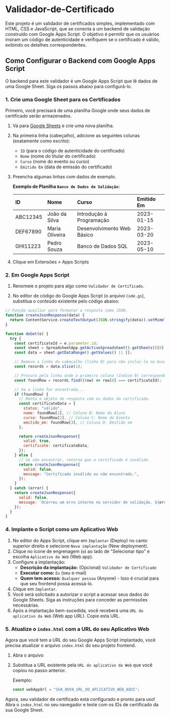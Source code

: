 # Validador-de-Certificado

Este projeto é um validador de certificados simples, implementado com HTML, CSS e JavaScript, que se conecta a um backend de validação construído com Google Apps Script. O objetivo é permitir que os usuários insiram um código de autenticidade e verifiquem se o certificado é válido, exibindo os detalhes correspondentes.

## Como Configurar o Backend com Google Apps Script

O backend para este validador é um Google Apps Script que lê dados de uma Google Sheet. Siga os passos abaixo para configurá-lo.

### 1. Crie uma Google Sheet para os Certificados

Primeiro, você precisará de uma planilha Google onde seus dados de certificado serão armazenados.

1.  Vá para [Google Sheets](https://docs.google.com/spreadsheets/u/0/) e crie uma nova planilha.
2.  Na primeira linha (cabeçalho), adicione as seguintes colunas (exatamente como escrito):
    - `ID` (para o código de autenticidade do certificado)
    - `Nome` (nome do titular do certificado)
    - `Curso` (nome do evento ou curso)
    - `Emitido Em` (data de emissão do certificado)
3.  Preencha algumas linhas com dados de exemplo.

    **Exemplo de Planilha `Banco de Dados de Validação`:**

    | ID       | Nome           | Curso                      | Emitido Em |
    | :------- | :------------- | :------------------------- | :--------- |
    | ABC12345 | João da Silva  | Introdução à Programação   | 2023-01-15 |
    | DEF67890 | Maria Oliveira | Desenvolvimento Web Básico | 2023-03-20 |
    | GHI11223 | Pedro Souza    | Banco de Dados SQL         | 2023-05-10 |

4.  Clique em Extensões > Apps Scripts

### 2. Em Google Apps Script

1.  Renomeie o projeto para algo como `Validador de Certificado`.

2.  No editor de código do Google Apps Script (o arquivo `Code.gs`), substitua o conteúdo existente pelo código abaixo:

```javascript
// Função auxiliar para formatar a resposta como JSON.
function createJsonResponse(data) {
  return ContentService.createTextOutput(JSON.stringify(data)).setMimeType(ContentService.MimeType.JSON);
}

function doGet(e) {
  try {
    const certificateId = e.parameter.id;
    const sheet = SpreadsheetApp.getActiveSpreadsheet().getSheets()[0]; // pega primeira aba
    const data = sheet.getDataRange().getValues() || [];

    // Remove a linha do cabeçalho (linha 0) para não incluí-la na busca.
    const records = data.slice(1);

    // Procura pela linha onde a primeira coluna (índice 0) corresponde ao ID do certificado.
    const foundRow = records.find((row) => row[0] === certificateId);

    // Se a linha for encontrada...
    if (foundRow) {
      // Monta o objeto de resposta com os dados do certificado.
      const certificateData = {
        status: "válido",
        nome: foundRow[1], // Coluna B: Nome do Aluno
        curso: foundRow[2], // Coluna C: Nome do Evento
        emitido_em: foundRow[3], // Coluna D: Emitido em
      };

      return createJsonResponse({
        valid: true,
        certificate: certificateData,
      });
    } else {
      // Se não encontrar, retorna que o certificado é inválido.
      return createJsonResponse({
        valid: false,
        message: "Certificado inválido ou não encontrado.",
      });
    }
  } catch (error) {
    return createJsonResponse({
      valid: false,
      message: `Ocorreu um erro interno no servidor de validação. ${error}`,
    });
  }
}
```

### 4. Implante o Script como um Aplicativo Web

1.  No editor do Apps Script, clique em `Implantar` (Deploy) no canto superior direito e selecione `Nova implantação` (New deployment).
2.  Clique no ícone de engrenagem (`⚙️`) ao lado de "Selecionar tipo" e escolha `Aplicativo da Web` (Web app).
3.  Configure a implantação:
    - **Descrição da implantação:** (Opcional) `Validador de Certificado`
    - **Executar como:** `Eu` (seu e-mail)
    - **Quem tem acesso:** `Qualquer pessoa` (Anyone) - Isso é crucial para que seu frontend possa acessá-lo.
4.  Clique em `Implantar`.
5.  Você será solicitado a autorizar o script a acessar seus dados do Google Sheets. Siga as instruções para conceder as permissões necessárias.
6.  Após a implantação bem-sucedida, você receberá uma `URL do aplicativo da Web` (Web app URL). Copie esta URL.

### 5. Atualize o `index.html` com a URL do seu Aplicativo Web

Agora que você tem a URL do seu Google Apps Script implantado, você precisa atualizar o arquivo `index.html` do seu projeto frontend.

1.  Abra o arquivo

2.  Substitua a URL existente pela `URL do aplicativo da Web` que você copiou no passo anterior.

    Exemplo:

    ```javascript
    const webAppUrl = "SUA_NOVA_URL_DO_APLICATIVO_WEB_AQUI";
    ```

Agora, seu validador de certificado está configurado e pronto para uso! Abra o `index.html` no seu navegador e teste com os IDs de certificado da sua Google Sheet.
